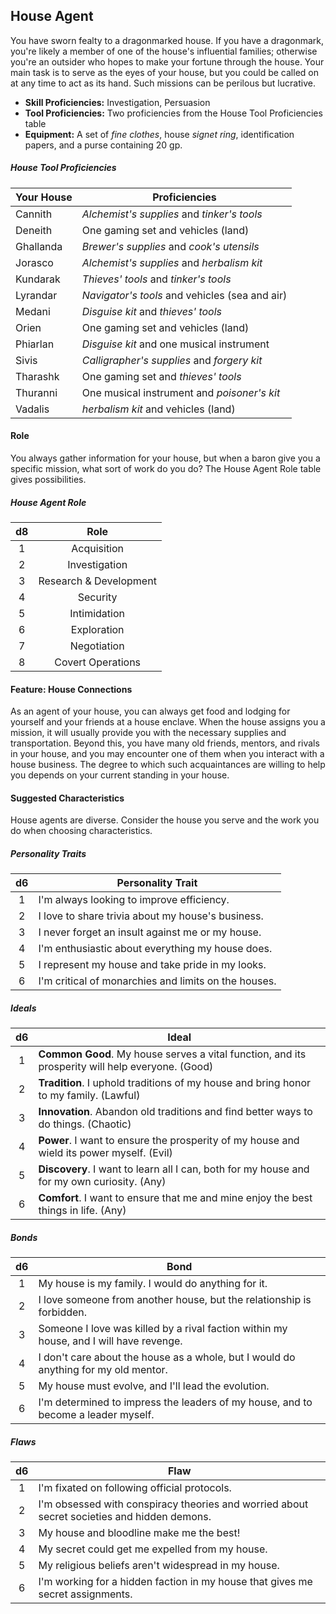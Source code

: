 ## House Agent

You have sworn fealty to a dragonmarked house. If you have a dragonmark, you're likely a member of one of the house's influential families; otherwise you're an outsider who hopes to make your fortune through the house. Your main task is to serve as the eyes of your house, but you could be called on at any time to act as its hand. Such missions can be perilous but lucrative.

- **Skill Proficiencies:** Investigation, Persuasion
- **Tool Proficiencies:** Two proficiencies from the House Tool Proficiencies table
- **Equipment:** A set of *fine clothes*, house *signet ring*, identification papers, and a purse containing 20 gp.

##### House Tool Proficiencies
| Your House | Proficiencies                                  |
|------------|------------------------------------------------|
| Cannith    | *Alchemist's supplies* and *tinker's tools*    |
| Deneith    | One gaming set and vehicles (land)             |
| Ghallanda  | *Brewer's supplies* and *cook's utensils*      |
| Jorasco    | *Alchemist's supplies* and *herbalism kit*     |
| Kundarak   | *Thieves' tools* and *tinker's tools*          |
| Lyrandar   | *Navigator's tools* and vehicles (sea and air) |
| Medani     | *Disguise kit* and *thieves' tools*            |
| Orien      | One gaming set and vehicles (land)             |
| Phiarlan   | *Disguise kit* and one musical instrument      |
| Sivis      | *Calligrapher's supplies* and *forgery kit*    |
| Tharashk   | One gaming set and *thieves' tools*            |
| Thuranni   | One musical instrument and *poisoner's kit*    |
| Vadalis    | *herbalism kit* and vehicles (land)            |

#### Role

You always gather information for your house, but when a baron give you a specific mission, what sort of work do you do? The House Agent Role table gives possibilities.

##### House Agent Role
|  d8 |          Role          |
|:---:|:----------------------:|
|  1  |       Acquisition      |
|  2  |      Investigation     |
|  3  | Research & Development |
|  4  |        Security        |
|  5  |      Intimidation      |
|  6  |       Exploration      |
|  7  |       Negotiation      |
|  8  |    Covert Operations   |

#### Feature: House Connections

As an agent of your house, you can always get food and lodging for yourself and your friends at a house enclave. When the house assigns you a mission, it will usually provide you with the necessary supplies and transportation. Beyond this, you have many old friends, mentors, and rivals in your house, and you may encounter one of them when you interact with a house business. The degree to which such acquaintances are willing to help you depends on your current standing in your house.

#### Suggested Characteristics

House agents are diverse. Consider the house you serve and the work you do when choosing characteristics.

##### Personality Traits
|  d6 | Personality Trait                                    |
|:---:|------------------------------------------------------|
|  1  | I'm always looking to improve efficiency.            |
|  2  | I love to share trivia about my house's business.    |
|  3  | I never forget an insult against me or my house.     |
|  4  | I'm enthusiastic about everything my house does.     |
|  5  | I represent my house and take pride in my looks.     |
|  6  | I'm critical of monarchies and limits on the houses. |

##### Ideals
|  d6 | Ideal                                                                                            |
|:---:|--------------------------------------------------------------------------------------------------|
|  1  | **Common Good**. My house serves a vital function, and its prosperity will help everyone. (Good) |
|  2  | **Tradition**. I uphold traditions of my house and bring honor to my family. (Lawful)            |
|  3  | **Innovation**. Abandon old traditions and find better ways to do things. (Chaotic)              |
|  4  | **Power**. I want to ensure the prosperity of my house and wield its power myself. (Evil)        |
|  5  | **Discovery**. I want to learn all I can, both for my house and for my own curiosity. (Any)      |
|  6  | **Comfort**. I want to ensure that me and mine enjoy the best things in life. (Any)              |

##### Bonds
|  d6 | Bond                                                                                   |
|:---:|----------------------------------------------------------------------------------------|
|  1  | My house is my family. I would do anything for it.                                     |
|  2  | I love someone from another house, but the relationship is forbidden.                  |
|  3  | Someone I love was killed by a rival faction within my house, and I will have revenge. |
|  4  | I don't care about the house as a whole, but I would do anything for my old mentor.    |
|  5  | My house must evolve, and I'll lead the evolution.                                     |
|  6  | I'm determined to impress the leaders of my house, and to become a leader myself.      |

##### Flaws
|  d6 | Flaw                                                                                        |
|:---:|---------------------------------------------------------------------------------------------|
|  1  | I'm fixated on following official protocols.                                                |
|  2  | I'm obsessed with conspiracy theories and worried about secret societies and hidden demons. |
|  3  | My house and bloodline make me the best!                                                    |
|  4  | My secret could get me expelled from my house.                                              |
|  5  | My religious beliefs aren't widespread in my house.                                         |
|  6  | I'm working for a hidden faction in my house that gives me secret assignments.              |